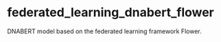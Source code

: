 # federated_learning_dnabert_flower
DNABERT model based on the federated learning framework Flower.
